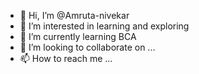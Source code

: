 - 👋 Hi, I’m @Amruta-nivekar
- 👀 I’m interested in learning and exploring 
- 🌱 I’m currently learning BCA
- 💞️ I’m looking to collaborate on ...
- 📫 How to reach me ...

<!---
Amruta-nivekar/Amruta-nivekar is a ✨ special ✨ repository because its `README.md` (this file) appears on your GitHub profile.
You can click the Preview link to take a look at your changes.
--->
